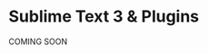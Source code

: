 # Sublime Text 3 & Plugins

COMING SOON

<!-- 

Commencer par les instructions d'install ST3 et PackageControl, parler de la portabilité de licence ST2 pour le moment, et ensuite dérouler le `Package Listing.md` du dépôt goal-tracker.

Ne pas oublier de montrer comment avoir un "subl" dans la ligne de commande, et comment configurer comme éditeur par défaut (OSX, Linux) pour les commandes genre Git, etc. et pour les fichiers en direct (OSX, Windows, peut-être Gnome)

 -->
